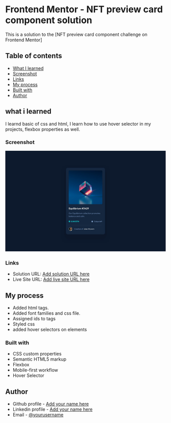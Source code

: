 # Frontend Mentor - NFT preview card component solution

This is a solution to the [NFT preview card component challenge on Frontend Mentor]

## Table of contents

  - [What I learned](#what-i-learned)
  - [Screenshot](#screenshot)
  - [Links](#links)
  - [My process](#my-process)
  - [Built with](#built-with)
  - [Author](#author)



## what i learned
I learnd basic of css and html, I learn how to use hover selector in my projects, flexbox properties as well.

### Screenshot
![](/design/desktop-design.jpg)

### Links

- Solution URL: [Add solution URL here](https://github.com/DavitDvalashvili/NFT-preview-card-component)
- Live Site URL: [Add live site URL here](https://davitdvalashvili.github.io/NFT-preview-card-component/)

## My process
- Added html tags.
- Added font families and css file.
- Assigned ids to tags
- Styled css
- added hover selectors on elements

### Built with

- CSS custom properties
- Semantic HTML5 markup
- Flexbox
- Mobile-first workflow
- Hover Selector


## Author

- Github profile - [Add your name here](https://github.com/DavitDvalashvili)
- Linkedin profile - [Add your name here](https://www.linkedin.com/in/davit-dvalashvili-0421b6253)
- Email - [@yourusername](davitdvalashvili1996@gmail.com)



